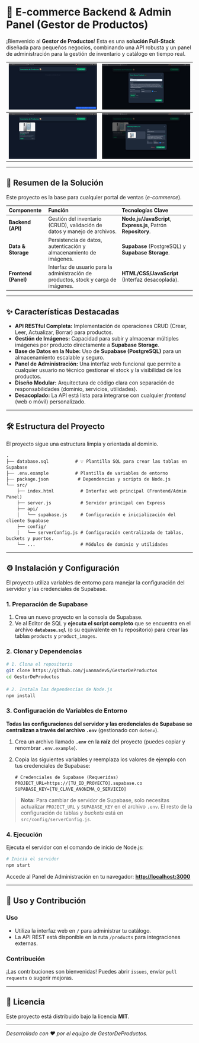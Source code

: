 # 🚀 E-commerce Backend & Admin Panel (Gestor de Productos)

¡Bienvenido al **Gestor de Productos**\! Esta es una **solución Full-Stack** diseñada para pequeños negocios, combinando una API robusta y un panel de administración para la gestión de inventario y catálogo en tiempo real.

| ![Screenshot1](assets/screenshot1.png) | ![Screenshot2](assets/screenshot2.png) |
|----------------------------------------|----------------------------------------|
| ![Screenshot3](assets/screenshot3.png) | ![Screenshot4](assets/screenshot4.png) |


-----

## 🌟 Resumen de la Solución

Este proyecto es la base para cualquier portal de ventas (*e-commerce*).

| Componente | Función | Tecnologías Clave |
| :--- | :--- | :--- |
| **Backend (API)** | Gestión del inventario (CRUD), validación de datos y manejo de archivos. | **Node.js/JavaScript**, **Express.js**, Patrón **Repository**. |
| **Data & Storage** | Persistencia de datos, autenticación y almacenamiento de imágenes. | **Supabase** (PostgreSQL) y **Supabase Storage**. |
| **Frontend (Panel)** | Interfaz de usuario para la administración de productos, stock y carga de imágenes. | **HTML/CSS/JavaScript** (Interfaz desacoplada). |

-----

## ✨ Características Destacadas

  * **API RESTful Completa:** Implementación de operaciones CRUD (Crear, Leer, Actualizar, Borrar) para productos.
  * **Gestión de Imágenes:** Capacidad para subir y almacenar múltiples imágenes por producto directamente a **Supabase Storage**.
  * **Base de Datos en la Nube:** Uso de **Supabase (PostgreSQL)** para un almacenamiento escalable y seguro.
  * **Panel de Administración:** Una interfaz web funcional que permite a cualquier usuario no técnico gestionar el stock y la visibilidad de los productos.
  * **Diseño Modular:** Arquitectura de código clara con separación de responsabilidades (dominio, servicios, utilidades).
  * **Desacoplado:** La API está lista para integrarse con cualquier *frontend* (web o móvil) personalizado.

-----

## 🛠️ Estructura del Proyecto

El proyecto sigue una estructura limpia y orientada al dominio.

```
.
├── database.sql          # 💡 Plantilla SQL para crear las tablas en Supabase
├── .env.example          # Plantilla de variables de entorno
├── package.json           # Dependencias y scripts de Node.js
└── src/
    ├── index.html          # Interfaz web principal (Frontend/Admin Panel)
    ├── server.js           # Servidor principal con Express
    ├── api/
    │   └── supabase.js     # Configuración e inicialización del cliente Supabase
    ├── config/
    │   └── serverConfig.js # Configuración centralizada de tablas, buckets y puertos.
    └── ...                 # Módulos de dominio y utilidades
```

-----

## ⚙️ Instalación y Configuración

El proyecto utiliza variables de entorno para manejar la configuración del servidor y las credenciales de Supabase.

### 1\. Preparación de Supabase

1.  Crea un nuevo proyecto en la consola de Supabase.
2.  Ve al Editor de SQL y **ejecuta el script completo** que se encuentra en el archivo **`database.sql`** (o su equivalente en tu repositorio) para crear las tablas `products` y `product_images`.

### 2\. Clonar y Dependencias

```bash
# 1. Clona el repositorio
git clone https://github.com/juanmadev5/GestorDeProductos
cd GestorDeProductos

# 2. Instala las dependencias de Node.js
npm install
```

### 3\. Configuración de Variables de Entorno

**Todas las configuraciones del servidor y las credenciales de Supabase se centralizan a través del archivo `.env`** (gestionado con `dotenv`).

1.  Crea un archivo llamado **`.env`** en la **raíz** del proyecto (puedes copiar y renombrar `.env.example`).

2.  Copia las siguientes variables y reemplaza los valores de ejemplo con tus credenciales de Supabase:

    ```env
    # Credenciales de Supabase (Requeridas)
    PROJECT_URL=https://[TU_ID_PROYECTO].supabase.co
    SUPABASE_KEY=[TU_CLAVE_ANONIMA_O_SERVICIO]
    ```

> **Nota:** Para cambiar de servidor de Supabase, solo necesitas actualizar `PROJECT_URL` y `SUPABASE_KEY` en el archivo `.env`. El resto de la configuración de tablas y *buckets* está en `src/config/serverConfig.js`.

### 4\. Ejecución

Ejecuta el servidor con el comando de inicio de Node.js:

```bash
# Inicia el servidor
npm start
```

Accede al Panel de Administración en tu navegador: **[http://localhost:3000](https://www.google.com/search?q=http://localhost:3000)**

-----

## 🤝 Uso y Contribución

### Uso

  * Utiliza la interfaz web en `/` para administrar tu catálogo.
  * La API REST está disponible en la ruta `/products` para integraciones externas.

### Contribución

¡Las contribuciones son bienvenidas\! Puedes abrir `issues`, enviar `pull requests` o sugerir mejoras.

-----

## 📄 Licencia

Este proyecto está distribuido bajo la licencia **MIT**.

-----

*Desarrollado con ❤️ por el equipo de GestorDeProductos.*

